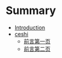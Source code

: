 # Summary

* [Introduction](README.md)
* [ceshi](qian_yan.md)
   * [前言第一页](firstpage.md)
   * [前言第二页](secondpage.md)


